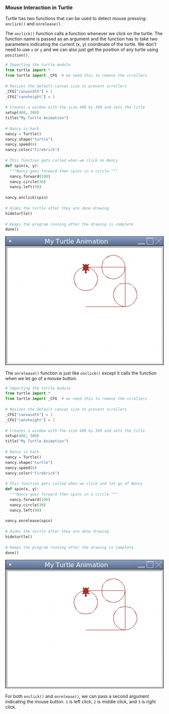 ### Mouse Interaction in Turtle

Turtle has two functions that can be used to detect mouse pressing: `onclick()` and `onrelease()`. 

The `onclick()` function calls a function whenever we click on the turtle. The function name is passed as an argument and the function has to take two parameters indicating the current (x, y) coordinate of the turtle. We don't need to use `x` or `y` and we can also just get the position of any turtle using `position()`.

```python
# Importing the turtle module
from turtle import *
from turtle import _CFG  # we need this to remove the scrollers

# Resizes the default canvas size to prevent scrollers
_CFG["canvwidth"] = 1 
_CFG["canvheight"] = 1

# Creates a window with the size 400 by 300 and sets the title
setup(400, 300)
title("My Turtle Animation")

# Nancy is back
nancy = Turtle()
nancy.shape("turtle")
nancy.speed(6)
nancy.color("firebrick")

# This function gets called when we click on Nancy
def spin(x, y):
  """Nancy goes forward then spins in a circle."""
  nancy.forward(100)
  nancy.circle(30)
  nancy.left(90)

nancy.onclick(spin)

# Hides the turtle after they are done drawing
hideturtle()

# Keeps the program running after the drawing is complete
done()
```

![](../Images/Turtle_Mouse.png)

The `onrelease()` function is just like `onclick()` except it calls the function when we let go of a mouse button.

```python
# Importing the turtle module
from turtle import *
from turtle import _CFG  # we need this to remove the scrollers

# Resizes the default canvas size to prevent scrollers
_CFG["canvwidth"] = 1 
_CFG["canvheight"] = 1

# Creates a window with the size 400 by 300 and sets the title
setup(400, 300)
title("My Turtle Animation")

# Nancy is back
nancy = Turtle()
nancy.shape("turtle")
nancy.speed(6)
nancy.color("firebrick")

# This function gets called when we click and let go of Nancy
def spin(x, y):
  """Nancy goes forward then spins in a circle."""
  nancy.forward(100)
  nancy.circle(30)
  nancy.left(90)

nancy.onrelease(spin)

# Hides the turtle after they are done drawing
hideturtle()

# Keeps the program running after the drawing is complete
done()
```

![](../Images/Turtle_Mouse.png)

For both `onclick()` and `onrelease()`, we can pass a second argument indicating the mouse button. `1` is left click, `2` is middle click, and `3` is right click.
